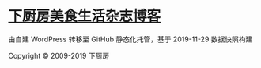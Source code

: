 # [下厨房美食生活杂志博客](https://blog.xiachufang.com)

由自建 WordPress 转移至 GitHub 静态化托管，基于 2019-11-29 数据快照构建

Copyright &copy; 2009-2019 下厨房
